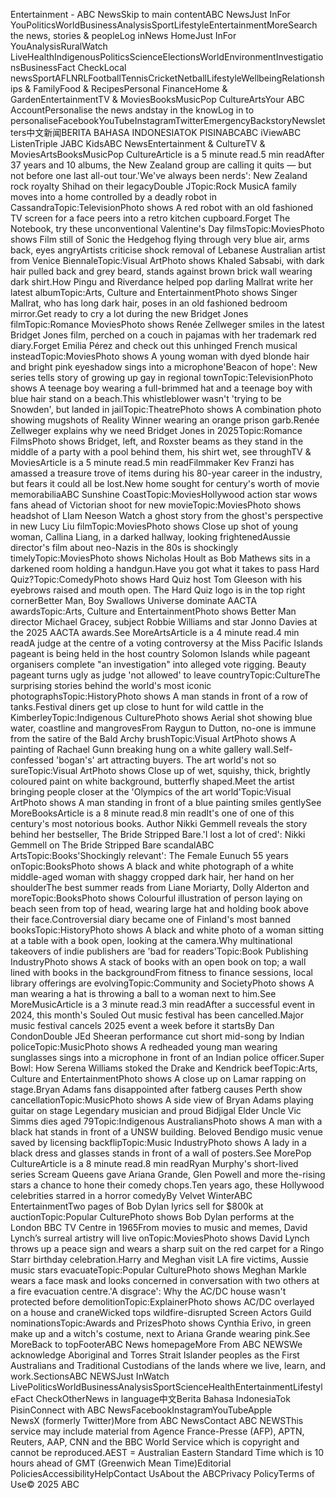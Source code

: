 Entertainment - ABC NewsSkip to main contentABC NewsJust InFor YouPoliticsWorldBusinessAnalysisSportLifestyleEntertainmentMoreSearch the news, stories & peopleLog inNews HomeJust InFor YouAnalysisRuralWatch LiveHealthIndigenousPoliticsScienceElectionsWorldEnvironmentInvestigationsBusinessFact CheckLocal newsSportAFLNRLFootballTennisCricketNetballLifestyleWellbeingRelationships & FamilyFood & RecipesPersonal FinanceHome & GardenEntertainmentTV & MoviesBooksMusicPop CultureArtsYour ABC AccountPersonalise the news andstay in the knowLog in to personaliseFacebookYouTubeInstagramTwitterEmergencyBackstoryNewsletters中文新闻BERITA BAHASA INDONESIATOK PISINABCABC iViewABC ListenTriple JABC KidsABC NewsEntertainment & CultureTV & MoviesArtsBooksMusicPop CultureArticle is a 5 minute read.5 min readAfter 37 years and 10 albums, the New Zealand group are calling it quits — but not before one last all-out tour.'We've always been nerds': New Zealand rock royalty Shihad on their legacyDouble JTopic:Rock MusicA family moves into a home controlled by a deadly robot in CassandraTopic:TelevisionPhoto shows A red robot with an old fashioned TV screen for a face peers into a retro kitchen cupboard.Forget The Notebook, try these unconventional Valentine's Day filmsTopic:MoviesPhoto shows Film still of Sonic the Hedgehog flying through very blue air, arms back, eyes angryArtists criticise shock removal of Lebanese Australian artist from Venice BiennaleTopic:Visual ArtPhoto shows Khaled Sabsabi, with dark hair pulled back and grey beard, stands against brown brick wall wearing dark shirt.How Pingu and Riverdance helped pop darling Mallrat write her latest albumTopic:Arts, Culture and EntertainmentPhoto shows Singer Mallrat, who has long dark hair, poses in an old fashioned bedroom mirror.Get ready to cry a lot during the new Bridget Jones filmTopic:Romance MoviesPhoto shows Renée Zellweger smiles in the latest Bridget Jones film, perched on a couch in pajamas
with her trademark red diary.Forget Emilia Pérez and check out this unhinged French musical insteadTopic:MoviesPhoto shows A young woman with dyed blonde hair and bright pink eyeshadow sings into a microphone'Beacon of hope': New series tells story of growing up gay in regional townTopic:TelevisionPhoto shows A teenage boy wearing a full-brimmed hat and a teenage boy with blue hair stand on a beach.This whistleblower wasn't 'trying to be Snowden', but landed in jailTopic:TheatrePhoto shows A combination photo showing mugshots of Reality Winner wearing an orange prison garb.Renée Zellweger explains why we need Bridget Jones in 2025Topic:Romance FilmsPhoto shows Bridget, left, and Roxster beams as they stand in the middle of a party with a pool behind them, his shirt wet, see throughTV & MoviesArticle is a 5 minute read.5 min readFilmmaker Kev Franzi has amassed a treasure trove of items during his 80-year career in the industry, but fears it could all be lost.New home sought for century's worth of movie memorabiliaABC Sunshine CoastTopic:MoviesHollywood action star wows fans ahead of Victorian shoot for new movieTopic:MoviesPhoto shows headshot of LIam Neeson Watch a ghost story from the ghost's perspective in new Lucy Liu filmTopic:MoviesPhoto shows Close up shot of young woman, Callina Liang, in a darked hallway, looking frightenedAussie director's film about neo-Nazis in the 80s is shockingly timelyTopic:MoviesPhoto shows Nicholas Hoult as Bob Mathews sits in a darkened room holding a handgun.Have you got what it takes to pass Hard Quiz?Topic:ComedyPhoto shows Hard Quiz host Tom Gleeson with his eyebrows raised and mouth open. The Hard Quiz logo is in the top right cornerBetter Man, Boy Swallows Universe dominate AACTA awardsTopic:Arts, Culture and EntertainmentPhoto shows Better Man director Michael Gracey, subject Robbie Williams and star Jonno Davies at the 2025 AACTA awards.See MoreArtsArticle is a 4 minute read.4 min readA judge at the centre of a voting controversy at the Miss Pacific Islands pageant is being held in the host country Solomon Islands while pageant organisers complete "an investigation" into alleged vote rigging. Beauty pageant turns ugly as judge 'not allowed' to leave countryTopic:CultureThe surprising stories behind the world's most iconic photographsTopic:HistoryPhoto shows A man stands in front of a row of tanks.Festival diners get up close to hunt for wild cattle in the KimberleyTopic:Indigenous CulturePhoto shows Aerial shot showing blue water, coastline and mangrovesFrom Raygun to Dutton, no-one is immune from the satire of the Bald Archy brushTopic:Visual ArtPhoto shows A painting of Rachael Gunn breaking hung on a white gallery wall.Self-confessed 'bogan's' art attracting buyers. The art world's not so sureTopic:Visual ArtPhoto shows Close up of wet, squishy, thick, brightly coloured paint on white background, butterfly shaped.Meet the artist bringing people closer at the 'Olympics of the art world'Topic:Visual ArtPhoto shows A man standing in front of a blue painting smiles gentlySee MoreBooksArticle is a 8 minute read.8 min readIt's one of one of this century's most notorious books. Author Nikki Gemmell reveals the story behind her bestseller, The Bride Stripped Bare.'I lost a lot of cred': Nikki Gemmell on The Bride Stripped Bare scandalABC ArtsTopic:Books'Shockingly relevant': The Female Eunuch 55 years onTopic:BooksPhoto shows A black and white photograph of a white middle-aged woman with shaggy cropped dark hair, her hand on her shoulderThe best summer reads from Liane Moriarty, Dolly Alderton and moreTopic:BooksPhoto shows Colourful illustration of person laying on beach seen from top of head, wearing large hat and holding book above their face.Controversial diary became one of Finland's most banned booksTopic:HistoryPhoto shows A black and white photo of a woman sitting at a table with a book open, looking at the camera.Why multinational takeovers of indie publishers are 'bad for readers'Topic:Book Publishing IndustryPhoto shows A stack of books with an open book on top; a wall lined with books in the backgroundFrom fitness to finance sessions, local library offerings are evolvingTopic:Community and SocietyPhoto shows A man wearing a hat is throwing a ball to a woman next to him.See MoreMusicArticle is a 3 minute read.3 min readAfter a successful event in 2024, this month's Souled Out music festival has been cancelled.Major music festival cancels 2025 event a week before it startsBy Dan CondonDouble JEd Sheeran performance cut short mid-song by Indian policeTopic:MusicPhoto shows A redheaded young man wearing sunglasses sings into a microphone in front of an Indian police officer.Super Bowl: How Serena Williams stoked the Drake and Kendrick beefTopic:Arts, Culture and EntertainmentPhoto shows A close up on Lamar rapping on stage.Bryan Adams fans disappointed after fatberg causes Perth show cancellationTopic:MusicPhoto shows A side view of Bryan Adams playing guitar on stage Legendary musician and proud Bidjigal Elder Uncle Vic Simms dies aged 79Topic:Indigenous AustraliansPhoto shows A man with a black hat stands in front of a UNSW building. Beloved Bendigo music venue saved by licensing backflipTopic:Music IndustryPhoto shows A lady in a black dress and glasses stands in front of a wall of posters.See MorePop CultureArticle is a 8 minute read.8 min readRyan Murphy's short-lived series Scream Queens gave Ariana Grande, Glen Powell and more the-rising stars a chance to hone their comedy chops.Ten years ago, these Hollywood celebrities starred in a horror comedyBy Velvet WinterABC EntertainmentTwo pages of Bob Dylan lyrics sell for $800k at auctionTopic:Popular CulturePhoto shows Bob Dylan performs at the London BBC TV Centre in 1965From movies to music and memes, David Lynch’s surreal artistry will live onTopic:MoviesPhoto shows David Lynch throws up a peace sign and wears a sharp suit on the red carpet for a Ringo Starr birthday celebration.Harry and Meghan visit LA fire victims, Aussie music stars evacuateTopic:Popular CulturePhoto shows Meghan Markle wears a face mask and looks concerned in conversation with two others at a fire evacuation centre.'A disgrace': Why the AC/DC house wasn't protected before demolitionTopic:ExplainerPhoto shows AC/DC overlayed on a house and craneWicked tops wildfire-disrupted Screen Actors Guild nominationsTopic:Awards and PrizesPhoto shows Cynthia Erivo, in green make up and a witch's costume, next to Ariana Grande wearing pink.See MoreBack to topFooterABC News homepageMore From ABC NEWSWe acknowledge Aboriginal and Torres Strait Islander peoples as the First Australians and Traditional Custodians of the lands where we live, learn, and work.SectionsABC NEWSJust InWatch LivePoliticsWorldBusinessAnalysisSportScienceHealthEntertainmentLifestyleFact CheckOtherNews in language中文Berita Bahasa IndonesiaTok PisinConnect with ABC NewsFacebookInstagramYouTubeApple NewsX (formerly Twitter)More from ABC NewsContact ABC NEWSThis service may include material from Agence France-Presse (AFP), APTN, Reuters, AAP, CNN and the BBC World Service which is copyright and cannot be reproduced.AEST = Australian Eastern Standard Time which is 10 hours ahead of GMT (Greenwich Mean Time)Editorial PoliciesAccessibilityHelpContact UsAbout the ABCPrivacy PolicyTerms of Use© 2025 ABC